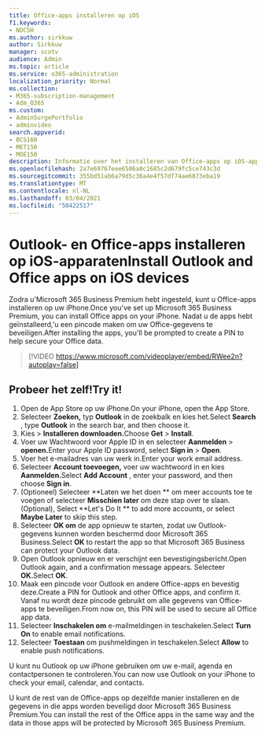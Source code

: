 ```yaml
---
title: Office-apps installeren op iOS
f1.keywords:
- NOCSH
ms.author: sirkkuw
author: Sirkkuw
manager: scotv
audience: Admin
ms.topic: article
ms.service: o365-administration
localization_priority: Normal
ms.collection:
- M365-subscription-management
- Adm_O365
ms.custom:
- AdminSurgePortfolio
- adminvideo
search.appverid:
- BCS160
- MET150
- MOE150
description: Informatie over het installeren van Office-apps op iOS-apparaten.
ms.openlocfilehash: 2a7e69767eee6506a0c1685c2d679fc5ce743c3d
ms.sourcegitcommit: 355bd51ab6a79d5c36a4e4f57df74ae6873eba19
ms.translationtype: MT
ms.contentlocale: nl-NL
ms.lasthandoff: 03/04/2021
ms.locfileid: "50422517"
---
```

# <a name="install-outlook-and-office-apps-on-ios-devices"></a><span data-ttu-id="79159-103">Outlook- en Office-apps installeren op iOS-apparaten</span><span class="sxs-lookup"><span data-stu-id="79159-103">Install Outlook and Office apps on iOS devices</span></span>

<span data-ttu-id="79159-104">Zodra u&#39;Microsoft 365 Business Premium hebt ingesteld, kunt u Office-apps installeren op uw iPhone.</span><span class="sxs-lookup"><span data-stu-id="79159-104">Once you&#39;ve set up Microsoft 365 Business Premium, you can install Office apps on your iPhone.</span></span> <span data-ttu-id="79159-105">Nadat u de apps hebt geïnstalleerd,&#39;u een pincode maken om uw Office-gegevens te beveiligen.</span><span class="sxs-lookup"><span data-stu-id="79159-105">After installing the apps, you&#39;ll be prompted to create a PIN to help secure your Office data.</span></span>

> [!VIDEO https://www.microsoft.com/videoplayer/embed/RWee2n?autoplay=false]

## <a name="try-it"></a><span data-ttu-id="79159-106">Probeer het zelf!</span><span class="sxs-lookup"><span data-stu-id="79159-106">Try it!</span></span>

1. <span data-ttu-id="79159-107">Open de App Store op uw iPhone.</span><span class="sxs-lookup"><span data-stu-id="79159-107">On your iPhone, open the App Store.</span></span>
2. <span data-ttu-id="79159-108">Selecteer  **Zoeken,** typ  **Outlook** in de zoekbalk en kies het.</span><span class="sxs-lookup"><span data-stu-id="79159-108">Select  **Search** , type  **Outlook** in the search bar, and then choose it.</span></span>
3. <span data-ttu-id="79159-109">Kies    >   **Installeren downloaden.**</span><span class="sxs-lookup"><span data-stu-id="79159-109">Choose  **Get**  >  **Install**.</span></span>
4. <span data-ttu-id="79159-110">Voer uw Wachtwoord voor Apple ID in en selecteer **Aanmelden**  >   **openen.**</span><span class="sxs-lookup"><span data-stu-id="79159-110">Enter your Apple ID password, select **Sign in** >  **Open**.</span></span>
5. <span data-ttu-id="79159-111">Voer het e-mailadres van uw werk in.</span><span class="sxs-lookup"><span data-stu-id="79159-111">Enter your work email address.</span></span>
6. <span data-ttu-id="79159-112">Selecteer **Account toevoegen,** voer uw wachtwoord in en kies **Aanmelden.**</span><span class="sxs-lookup"><span data-stu-id="79159-112">Select  **Add Account** , enter your password, and then choose  **Sign in**.</span></span>
7. <span data-ttu-id="79159-113">(Optioneel) Selecteer \*\*Laten we het doen \*\* om meer accounts toe te voegen of selecteer  **Misschien later**  om deze stap over te slaan.</span><span class="sxs-lookup"><span data-stu-id="79159-113">(Optional), Select  \*\*Let's Do It \*\* to add more accounts, or select  **Maybe Later**  to skip this step.</span></span>
8. <span data-ttu-id="79159-114">Selecteer  **OK om** de app opnieuw te starten, zodat uw Outlook-gegevens kunnen worden beschermd door Microsoft 365 Business.</span><span class="sxs-lookup"><span data-stu-id="79159-114">Select  **OK** to restart the app so that Microsoft 365 Business  can protect your Outlook data.</span></span>
9. <span data-ttu-id="79159-115">Open Outlook opnieuw en er verschijnt een bevestigingsbericht.</span><span class="sxs-lookup"><span data-stu-id="79159-115">Open Outlook again, and a confirmation message appears.</span></span> <span data-ttu-id="79159-116">Selecteer **OK.**</span><span class="sxs-lookup"><span data-stu-id="79159-116">Select  **OK**.</span></span>
10. <span data-ttu-id="79159-117">Maak een pincode voor Outlook en andere Office-apps en bevestig deze.</span><span class="sxs-lookup"><span data-stu-id="79159-117">Create a PIN for Outlook and other Office apps, and confirm it.</span></span> <span data-ttu-id="79159-118">Vanaf nu wordt deze pincode gebruikt om alle gegevens van Office-apps te beveiligen.</span><span class="sxs-lookup"><span data-stu-id="79159-118">From now on, this PIN will be used to secure all Office app data.</span></span>
11. <span data-ttu-id="79159-119">Selecteer  **Inschakelen om**  e-mailmeldingen in teschakelen.</span><span class="sxs-lookup"><span data-stu-id="79159-119">Select  **Turn On**  to enable email notifications.</span></span>
12. <span data-ttu-id="79159-120">Selecteer  **Toestaan** om pushmeldingen in teschakelen.</span><span class="sxs-lookup"><span data-stu-id="79159-120">Select  **Allow** to enable push notifications.</span></span>

<span data-ttu-id="79159-121">U kunt nu Outlook op uw iPhone gebruiken om uw e-mail, agenda en contactpersonen te controleren.</span><span class="sxs-lookup"><span data-stu-id="79159-121">You can now use Outlook on your iPhone to check your email, calendar, and contacts.</span></span>

<span data-ttu-id="79159-122">U kunt de rest van de Office-apps op dezelfde manier installeren en de gegevens in die apps worden beveiligd door Microsoft 365 Business Premium.</span><span class="sxs-lookup"><span data-stu-id="79159-122">You can install the rest of the Office apps in the same way and the data in those apps will be protected by Microsoft 365 Business Premium.</span></span>